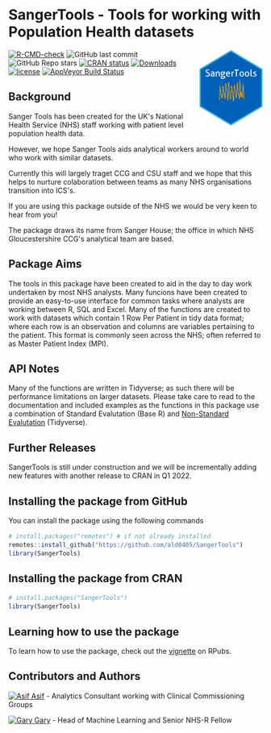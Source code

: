 # SangerTools - Tools for working with Population Health datasets

<p><a href="https://hutsons-hacks.info/"><img src = "man/figures/sangertoolshex.png" width = "125px" height = "150px" align="right"></a></p>

 <!-- badges: start -->
  [![R-CMD-check](https://github.com/ald0405/SangerTools/workflows/R-CMD-check/badge.svg)](https://github.com/ald0405/SangerTools/actions)
![GitHub last commit](https://img.shields.io/github/last-commit/ald0405/SangerTools)
![GitHub Repo stars](https://img.shields.io/github/stars/ald0405/SangerTools?label=SangerToolsR%20Stars)
 [![CRAN status](https://www.r-pkg.org/badges/version/SangerTools)](https://CRAN.R-project.org/package=SangerTools) 
 [![Downloads](https://cranlogs.r-pkg.org/badges/grand-total/SangerTools)](https://cran.r-project.org/package=SangerTools)
[![license](https://img.shields.io/github/license/mashape/apistatus.svg)](https://github.com/ald0405/SangerTools/blob/master/LICENSE)
[![AppVeyor Build
Status](https://ci.appveyor.com/api/projects/status/github/ald0405/SangerTools?branch=master&svg=true)](https://ci.appveyor.com/project/ald0405/SangerTools)

<!-- badges: end -

<!-- badges: end -->


## Background
Sanger Tools has been created for the UK's National Health Service (NHS) staff working with patient level population health data. 

However, we hope Sanger Tools aids analytical workers around to world who work with similar datasets. 

Currently this will largely traget CCG and CSU staff and we hope that this helps to nurture colaboration between teams as many NHS organisations transition into ICS's.  

If you are using this package outside of the NHS we would be very keen to hear from you! 

The package draws its name from Sanger House; the office in which NHS Gloucestershire CCG's analytical team are based. 

## Package Aims 
The tools in this package have been created to aid in the day to day work undertaken by most NHS analysts. Many funcions have been created to provide an easy-to-use interface for common tasks where analysts are working between R, SQL and Excel. Many of the functions are created to work with datasets which contain 1 Row Per Patient in tidy data format; where each row is an observation and columns are variables pertaining to the patient.  This format is commonly seen across the NHS; often referred to as Master Patient Index (MPI).

## API Notes
Many of the functions are written in Tidyverse; as such there will be performance limitations on larger datasets. 
Please take care to read to the documentation and included examples as the functions in this package use a combination of Standard Evalutation (Base R) and [Non-Standard Evalutation](https://dplyr.tidyverse.org/articles/programming.html) (Tidyverse). 

## Further Releases
SangerTools is still under construction and we will be incrementally adding new features with another release to CRAN in Q1 2022.


## Installing the package from GitHub

You can install the package using the following commands

``` r
# install.packages("remotes") # if not already installed
remotes::install_github("https://github.com/ald0405/SangerTools")
library(SangerTools)

```
## Installing the package from CRAN


``` r
# install.packages("SangerTools")
library(SangerTools)

```

## Learning how to use the package

To learn how to use the package, check out the [vignette](https://rpubs.com/StatsGary/851661) on RPubs.

## Contributors and Authors
[![Asif](https://i.stack.imgur.com/gVE0j.png) Asif](https://www.linkedin.com/in/asiflaldin/) - Analytics Consultant working with Clinical Commissioning Groups

[![Gary](https://i.stack.imgur.com/gVE0j.png) Gary](https://www.linkedin.com/in/ghutson/) - Head of Machine Learning and Senior NHS-R Fellow


